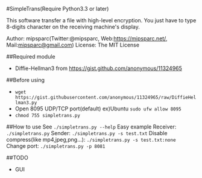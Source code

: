 #SimpleTrans(Require Python3.3 or later)

This software transfer a file with high-level encryption. You just have to type 8-digits character on the receiving machine's display. 

Author: mipsparc(Twitter:@mipsparc, Web:https://mipsparc.net/, Mail:mipsparc@gmail.com)
License: The MIT License

##Required module
- Diffie-Hellman3 from https://gist.github.com/anonymous/11324965

##Before using
- `wget https://gist.githubusercontent.com/anonymous/11324965/raw/DiffieHellman3.py`
- Open 8095 UDP/TCP port(default)
ex)Ubuntu `sudo ufw allow 8095`
- `chmod 755 simpletrans.py`

##How to use
See `./simpletrans.py --help`
Easy example
    Receiver: `./simpletrans.py`
    Sender: `./simpletrans.py -s test.txt`
    Disable compress(like mp4,jpeg,png...): `./simpletrans.py -s test.txt:none`
    Change port: `./simpletrans.py -p 8081`

##TODO
- GUI
